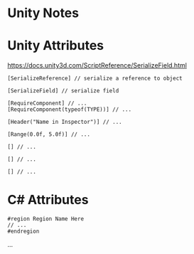 # Unity Notes








# Unity Attributes

https://docs.unity3d.com/ScriptReference/SerializeField.html

```
[SerializeReference] // serialize a reference to object
```

```
[SerializeField] // serialize field
```

```
[RequireComponent] // ...
[RequireComponent(typeof(TYPE))] // ...
```

```
[Header("Name in Inspector")] // ...
```

```
[Range(0.0f, 5.0f)] // ...
```

```
[] // ...
```

```
[] // ...
```

```
[] // ...
```


# C# Attributes

```
#region Region Name Here
// ...
#endregion
```
























...